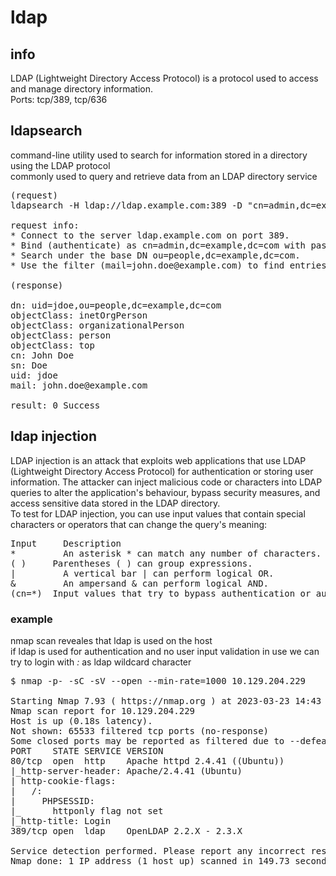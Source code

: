 # ldap
## info
LDAP (Lightweight Directory Access Protocol) is a protocol used to access and manage directory information.  
Ports: tcp/389, tcp/636  
## ldapsearch
command-line utility used to search for information stored in a directory using the LDAP protocol  
commonly used to query and retrieve data from an LDAP directory service  
<pre>
(request)
ldapsearch -H ldap://ldap.example.com:389 -D "cn=admin,dc=example,dc=com" -w secret123 -b "ou=people,dc=example,dc=com" "(mail=john.doe@example.com)"  

request info:
* Connect to the server ldap.example.com on port 389.
* Bind (authenticate) as cn=admin,dc=example,dc=com with password secret123.
* Search under the base DN ou=people,dc=example,dc=com.
* Use the filter (mail=john.doe@example.com) to find entries that have this email address.

(response)

dn: uid=jdoe,ou=people,dc=example,dc=com
objectClass: inetOrgPerson
objectClass: organizationalPerson
objectClass: person
objectClass: top
cn: John Doe
sn: Doe
uid: jdoe
mail: john.doe@example.com

result: 0 Success
</pre>
## ldap injection
LDAP injection is an attack that exploits web applications that use LDAP (Lightweight Directory Access Protocol) for authentication or storing user information. The attacker can inject malicious code or characters into LDAP queries to alter the application's behaviour, bypass security measures, and access sensitive data stored in the LDAP directory.  
To test for LDAP injection, you can use input values that contain special characters or operators that can change the query's meaning:  
<pre>
Input	  Description
*	      An asterisk * can match any number of characters.
( )	    Parentheses ( ) can group expressions.
|	      A vertical bar | can perform logical OR.
&	      An ampersand & can perform logical AND.
(cn=*)	Input values that try to bypass authentication or authorisation checks by injecting conditions that always evaluate to true can be used. For example, (cn=*) or (objectClass=*) can be used as input values for a username or password fields.
</pre>
### example
nmap scan reveales that ldap is used on the host  
if ldap is used for authentication and no user input validation in use we can try to login with *:* as ldap wildcard character  
<pre>
$ nmap -p- -sC -sV --open --min-rate=1000 10.129.204.229

Starting Nmap 7.93 ( https://nmap.org ) at 2023-03-23 14:43 SAST
Nmap scan report for 10.129.204.229
Host is up (0.18s latency).
Not shown: 65533 filtered tcp ports (no-response)
Some closed ports may be reported as filtered due to --defeat-rst-ratelimit
PORT    STATE SERVICE VERSION
80/tcp  open  http    Apache httpd 2.4.41 ((Ubuntu))
|_http-server-header: Apache/2.4.41 (Ubuntu)
| http-cookie-flags: 
|   /: 
|     PHPSESSID: 
|_      httponly flag not set
|_http-title: Login
389/tcp open  ldap    OpenLDAP 2.2.X - 2.3.X

Service detection performed. Please report any incorrect results at https://nmap.org/submit/ .
Nmap done: 1 IP address (1 host up) scanned in 149.73 seconds
</pre>
